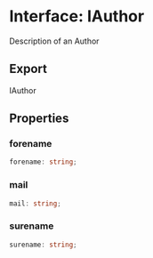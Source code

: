 # Interface: IAuthor

Description of an Author

## Export

IAuthor

## Properties

### forename

```ts
forename: string;
```

### mail

```ts
mail: string;
```

### surename

```ts
surename: string;
```
